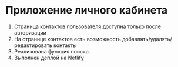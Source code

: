 # Приложение личного кабинета
1. Страница контактов пользователя доступна только после авторизации
2. На странице контактов есть возможность добавлять/удалять/редактировать контакты
3. Реализована функция поиска.
4. Выполнен деплой на Netlify
